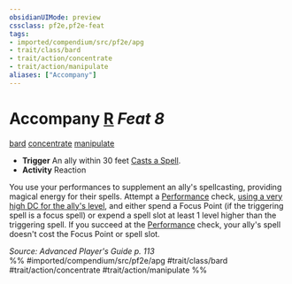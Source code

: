 ```yaml
---
obsidianUIMode: preview
cssclass: pf2e,pf2e-feat
tags:
- imported/compendium/src/pf2e/apg
- trait/class/bard
- trait/action/concentrate
- trait/action/manipulate
aliases: ["Accompany"]
---
```

# Accompany  [R](chapter-9-playing-the-game.md#Actions "Reaction") *Feat 8*  
[bard](rules/traits/bard.md)  [concentrate](concentrate.md)  [manipulate](manipulate.md)  

- **Trigger** An ally within 30 feet [Casts a Spell](cast-a-spell.md).
- **Activity** Reaction

You use your performances to supplement an ally's spellcasting, providing magical energy for their spells. Attempt a [Performance](../skills.md#Performance) check, [using a very high DC for the ally's level](dcs-by-level.md), and either spend a Focus Point (if the triggering spell is a focus spell) or expend a spell slot at least 1 level higher than the triggering spell. If you succeed at the [Performance](../skills.md#Performance) check, your ally's spell doesn't cost the Focus Point or spell slot.

*Source: Advanced Player's Guide p. 113*  
%% #imported/compendium/src/pf2e/apg #trait/class/bard #trait/action/concentrate #trait/action/manipulate %%